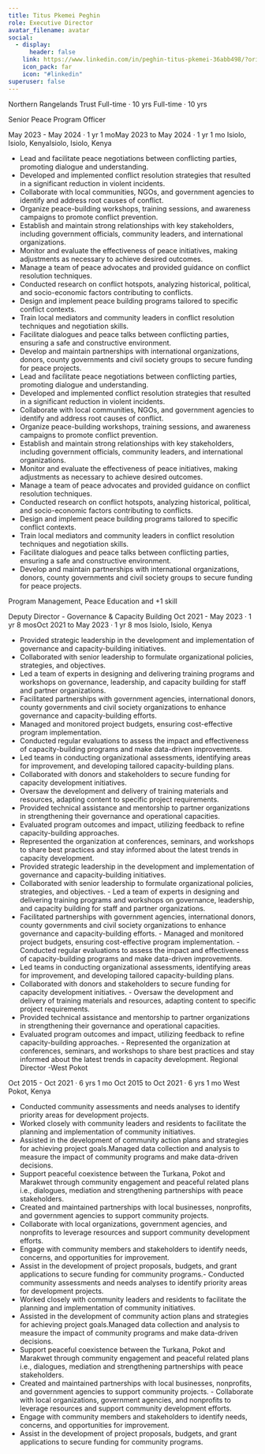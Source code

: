 ```yaml
---
title: Titus Pkemei Peghin
role: Executive Director
avatar_filename: avatar
social:
  - display:
      header: false
    link: https://www.linkedin.com/in/peghin-titus-pkemei-36abb498/?originalSubdomain=ke
    icon_pack: far
    icon: "#linkedin"
superuser: false
---
```


Northern Rangelands Trust
Full-time · 10 yrs Full-time · 10 yrs

Senior Peace Program Officer

May 2023 - May 2024 · 1 yr 1 moMay 2023 to May 2024 · 1 yr 1 mo
Isiolo, Isiolo, KenyaIsiolo, Isiolo, Kenya
- Lead and facilitate peace negotiations between conflicting parties, promoting dialogue and understanding.
- Developed and implemented conflict resolution strategies that resulted in a significant reduction in violent incidents.
- Collaborate with local communities, NGOs, and government agencies to identify and address root causes of conflict.
- Organize peace-building workshops, training sessions, and awareness campaigns to promote conflict prevention.
- Establish and maintain strong relationships with key stakeholders, including government officials, community leaders, and international organizations.
- Monitor and evaluate the effectiveness of peace initiatives, making adjustments as necessary to achieve desired outcomes.
- Manage a team of peace advocates and provided guidance on conflict resolution techniques.
- Conducted research on conflict hotspots, analyzing historical, political, and socio-economic factors contributing to conflicts.
- Design and implement peace building programs tailored to specific conflict contexts.
- Train local mediators and community leaders in conflict resolution techniques and negotiation skills.
- Facilitate dialogues and peace talks between conflicting parties, ensuring a safe and constructive environment.
- Develop and maintain partnerships with international organizations, donors, county governments and civil society groups to secure funding for peace projects.
- Lead and facilitate peace negotiations between conflicting parties, promoting dialogue and understanding. 
- Developed and implemented conflict resolution strategies that resulted in a significant reduction in violent incidents. 
- Collaborate with local communities, NGOs, and government agencies to identify and address root causes of conflict. 
- Organize peace-building workshops, training sessions, and awareness campaigns to promote conflict prevention. 
- Establish and maintain strong relationships with key stakeholders, including government officials, community leaders, and international organizations. 
- Monitor and evaluate the effectiveness of peace initiatives, making adjustments as necessary to achieve desired outcomes. 
- Manage a team of peace advocates and provided guidance on conflict resolution techniques. 
- Conducted research on conflict hotspots, analyzing historical, political, and socio-economic factors contributing to conflicts. 
- Design and implement peace building programs tailored to specific conflict contexts. 
- Train local mediators and community leaders in conflict resolution techniques and negotiation skills. 
- Facilitate dialogues and peace talks between conflicting parties, ensuring a safe and constructive environment. 
- Develop and maintain partnerships with international organizations, donors, county governments and civil society groups to secure funding for peace projects.

Program Management, Peace Education and +1 skill

Deputy Director - Governance & Capacity Building
Oct 2021 - May 2023 · 1 yr 8 mosOct 2021 to May 2023 · 1 yr 8 mos
Isiolo, Isiolo, Kenya
- Provided strategic leadership in the development and implementation of governance and capacity-building initiatives.
- Collaborated with senior leadership to formulate organizational policies, strategies, and objectives.
- Led a team of experts in designing and delivering training programs and workshops on governance, leadership, and capacity building for staff and partner organizations.
- Facilitated partnerships with government agencies, international donors, county governments and civil society organizations to enhance governance and capacity-building efforts.
- Managed and monitored project budgets, ensuring cost-effective program implementation.
- Conducted regular evaluations to assess the impact and effectiveness of capacity-building programs and make data-driven improvements.
- Led teams in conducting organizational assessments, identifying areas for improvement, and developing tailored capacity-building plans.
- Collaborated with donors and stakeholders to secure funding for capacity development initiatives.
- Oversaw the development and delivery of training materials and resources, adapting content to specific project requirements.
- Provided technical assistance and mentorship to partner organizations in strengthening their governance and operational capacities.
- Evaluated program outcomes and impact, utilizing feedback to refine capacity-building approaches.
- Represented the organization at conferences, seminars, and workshops to share best practices and stay informed about the latest trends in capacity development.
- Provided strategic leadership in the development and implementation of governance and capacity-building initiatives. 
- Collaborated with senior leadership to formulate organizational policies, strategies, and objectives. - Led a team of experts in designing and delivering training programs and workshops on governance, leadership, and capacity building for staff and partner organizations. 
- Facilitated partnerships with government agencies, international donors, county governments and civil society organizations to enhance governance and capacity-building efforts. - Managed and monitored project budgets, ensuring cost-effective program implementation. - Conducted regular evaluations to assess the impact and effectiveness of capacity-building programs and make data-driven improvements. 
- Led teams in conducting organizational assessments, identifying areas for improvement, and developing tailored capacity-building plans. 
- Collaborated with donors and stakeholders to secure funding for capacity development initiatives. - Oversaw the development and delivery of training materials and resources, adapting content to specific project requirements. 
- Provided technical assistance and mentorship to partner organizations in strengthening their governance and operational capacities. 
- Evaluated program outcomes and impact, utilizing feedback to refine capacity-building approaches. - Represented the organization at conferences, seminars, and workshops to share best practices and stay informed about the latest trends in capacity development.
Regional Director -West Pokot

Oct 2015 - Oct 2021 · 6 yrs 1 mo Oct 2015 to Oct 2021 · 6 yrs 1 mo
West Pokot, Kenya
- Conducted community assessments and needs analyses to identify priority areas for development projects.
- Worked closely with community leaders and residents to facilitate the planning and implementation of community initiatives.
- Assisted in the development of community action plans and strategies for achieving project goals.Managed data collection and analysis to measure the impact of community programs and make data-driven decisions.
- Support peaceful coexistence between the Turkana, Pokot and Marakwet through community engagement and peaceful related plans i.e., dialogues, mediation and strengthening partnerships with peace stakeholders.
- Created and maintained partnerships with local businesses, nonprofits, and government agencies to support community projects.
- Collaborate with local organizations, government agencies, and nonprofits to leverage resources and support community development efforts.
- Engage with community members and stakeholders to identify needs, concerns, and opportunities for improvement.
- Assist in the development of project proposals, budgets, and grant applications to secure funding for community programs.- Conducted community assessments and needs analyses to identify priority areas for development projects. 
- Worked closely with community leaders and residents to facilitate the planning and implementation of community initiatives. 
- Assisted in the development of community action plans and strategies for achieving project goals.Managed data collection and analysis to measure the impact of community programs and make data-driven decisions. 
- Support peaceful coexistence between the Turkana, Pokot and Marakwet through community engagement and peaceful related plans i.e., dialogues, mediation and strengthening partnerships with peace stakeholders. 
- Created and maintained partnerships with local businesses, nonprofits, and government agencies to support community projects. - Collaborate with local organizations, government agencies, and nonprofits to leverage resources and support community development efforts. 
- Engage with community members and stakeholders to identify needs, concerns, and opportunities for improvement. 
- Assist in the development of project proposals, budgets, and grant applications to secure funding for community programs.
